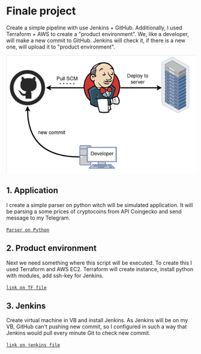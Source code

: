# Finale project

Create a simple pipeline with use Jenkins + GitHub. Additionally, I used Terraform + AWS to create a "product environment". We, like a developer, will make a new commit to GitHub. Jenkins will check it, if there is a new one, will upload it to "product environment".

![alt text](https://github.com/whitemag313/DevOps_online_Kharkiv_2022_1/blob/master/m9_FinaleProject/scheme_fp.png)

## 1. Application
I create a simple parser on python witch will be simulated application. It will be parsing a some prices of cryptocoins from API Coingecko and send message to my Telegram.

<code>[Parser on Python](https://github.com/whitemag313/DevOps_online_Kharkiv_2022_1/blob/master/m9_FinaleProject/parser_cg.py "link on GitHub")
</code>

## 2. Product environment
Next we need something where this script will be executed. To create this I used Terraform and AWS EC2.
Terraform will create instance, install python with modules, add ssh-key for Jenkins.

<code>[link on TF file](https://github.com/whitemag313/DevOps_online_Kharkiv_2022_1/blob/master/m9_FinaleProject/TF/main.tf "link on GitHub")
</code>
## 3. Jenkins
Create virtual machine in VB and install Jenkins. As Jenkins will be on my VB, GitHub can't pushing new commit, so I configured in such a way that Jenkins would pull every minute Git to check new commit.

<code>[link on jenkins file](https://github.com/whitemag313/DevOps_online_Kharkiv_2022_1/blob/master/m9_FinaleProject/test_job.jenkins "link on GitHub")
